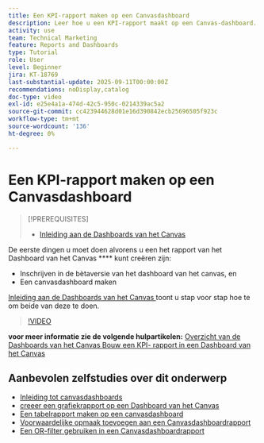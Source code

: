 ```yaml
---
title: Een KPI-rapport maken op een Canvasdashboard
description: Leer hoe u een KPI-rapport maakt op een Canvas-dashboard.
activity: use
team: Technical Marketing
feature: Reports and Dashboards
type: Tutorial
role: User
level: Beginner
jira: KT-18769
last-substantial-update: 2025-09-11T00:00:00Z
recommendations: noDisplay,catalog
doc-type: video
exl-id: e25e4a1a-474d-42c5-950c-0214339ac5a2
source-git-commit: cc423944628d01e16d390842ecb25696505f923c
workflow-type: tm+mt
source-wordcount: '136'
ht-degree: 0%

---
```


# Een KPI-rapport maken op een Canvasdashboard

>[!PREREQUISITES]
>
>* [ Inleiding aan de Dashboards van het Canvas ](/help/reporting/canvas-dashboards/introduction-to-canvas-dashboards.md)

De eerste dingen u moet doen alvorens u een het rapport van het Dashboard van het Canvas **** kunt creëren zijn:

* Inschrijven in de bètaversie van het dashboard van het canvas, en
* Een canvasdashboard maken

[ Inleiding aan de Dashboards van het Canvas ](/help/reporting/canvas-dashboards/introduction-to-canvas-dashboards.md) toont u stap voor stap hoe te om beide van deze te doen.

>[!VIDEO](https://video.tv.adobe.com/v/3474841/?quality=12&learn=on&enablevpops=1)

**voor meer informatie zie de volgende hulpartikelen:**
[ Overzicht van de Dashboards van het Canvas ](https://experienceleague.adobe.com/en/docs/workfront/using/reporting/canvas-dashboards/canvas-dashboards-overview)
[ Bouw een KPI- rapport in een Dashboard van het Canvas ](https://experienceleague.adobe.com/en/docs/workfront/using/reporting/canvas-dashboards/add-reports/build-kpi-report)

## Aanbevolen zelfstudies over dit onderwerp

* [Inleiding tot canvasdashboards](/help/reporting/canvas-dashboards/introduction-to-canvas-dashboards.md)
* [ creeer een grafiekrapport op een Dashboard van het Canvas ](/help/reporting/canvas-dashboards/create-a-chart-report-on-a-canvas-dashboard.md)
* [Een tabelrapport maken op een canvasdashboard](/help/reporting/canvas-dashboards/create-a-table-report-on-a-canvas-dashboard.md)
* [Voorwaardelijke opmaak toevoegen aan een Canvasdashboardrapport](/help/reporting/canvas-dashboards/add-conditional-formatting-to-a-canvas-dashboard-report.md)
* [Een OR-filter gebruiken in een Canvasdashboardrapport](/help/reporting/canvas-dashboards/use-an-or-filter-in-a-canvas-dashboard-report.md)
